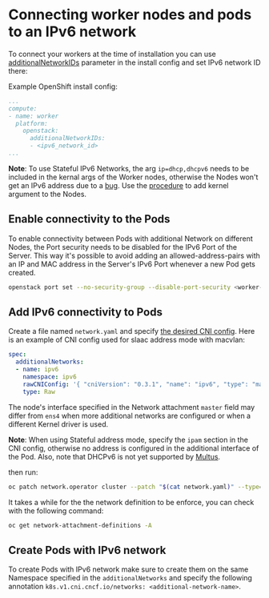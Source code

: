 # Connecting worker nodes and pods to an IPv6 network

To connect your workers at the time of installation you can use [additionalNetworkIDs](https://github.com/openshift/installer/blob/master/docs/user/openstack/customization.md#additional-networks) parameter in the install config and set IPv6 network ID there:

Example OpenShift install config:

```yaml
...
compute:
- name: worker
  platform:
    openstack:
      additionalNetworkIDs:
      - <ipv6_network_id>
...
```

**Note**: To use Stateful IPv6 Networks, the arg `ip=dhcp,dhcpv6` needs to be included in the kernal args of the Worker nodes, otherwise the Nodes won't get an IPv6 address due to a [bug][dhcpv6-bug]. Use the [procedure][add-kernel-args] to add kernel argument to the Nodes.

## Enable connectivity to the Pods

To enable connectivity between Pods with additional Network on different Nodes, the Port security needs to be disabled for the IPv6 Port of the Server. This way it's possible to avoid adding an allowed-address-pairs with an IP and MAC address in the Server's IPv6 Port whenever a new Pod gets created.

```sh
openstack port set --no-security-group --disable-port-security <worker-ipv6-port>
```

## Add IPv6 connectivity to Pods

Create a file named `network.yaml` and specify [the desired CNI config][configuring-an-additional-network]. Here is an example of CNI config used for slaac address mode with macvlan:

```yaml
spec:
  additionalNetworks:
  - name: ipv6
    namespace: ipv6
    rawCNIConfig: '{ "cniVersion": "0.3.1", "name": "ipv6", "type": "macvlan", "master": "ens4"}'
    type: Raw
```

The node's interface specified in the Network attachment `master` field may differ from `ens4` when more additional networks are configured or when a different Kernel driver is used.

**Note**: When using Stateful address mode, specify the `ipam` section in the CNI config, otherwise no address is configured in the additional interface of the Pod. Also, note that DHCPv6 is not yet supported by [Multus][dhcpv6-multus].

then run:

```sh
oc patch network.operator cluster --patch "$(cat network.yaml)" --type=merge
```

It takes a while for the the network definition to be enforce, you can check with the following command:

```sh
oc get network-attachment-definitions -A
```

## Create Pods with IPv6 network

To create Pods with IPv6 network make sure to create them on the same Namespace specified in the `additionalNetworks`
and specify the following annotation `k8s.v1.cni.cncf.io/networks: <additional-network-name>`.

[dhcpv6-bug]: https://issues.redhat.com/browse/OCPBUGS-2104
[add-kernel-args]: https://docs.openshift.com/container-platform/4.11/nodes/nodes/nodes-nodes-working.html#nodes-nodes-kernel-arguments_nodes-nodes-working
[configuring-an-additional-network]: https://docs.openshift.com/container-platform/4.11/networking/multiple_networks/configuring-additional-network.html#configuring-additional-network_approaches-managing-additional-network
[dhcpv6-multus]: https://issues.redhat.com/browse/SDN-2844
